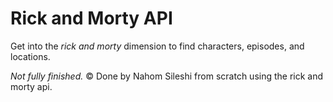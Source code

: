 # Rick and Morty API
Get into the *rick and morty* dimension to find characters, episodes, and locations.

*Not fully finished.*
© Done by Nahom Sileshi from scratch using the rick and morty api.
